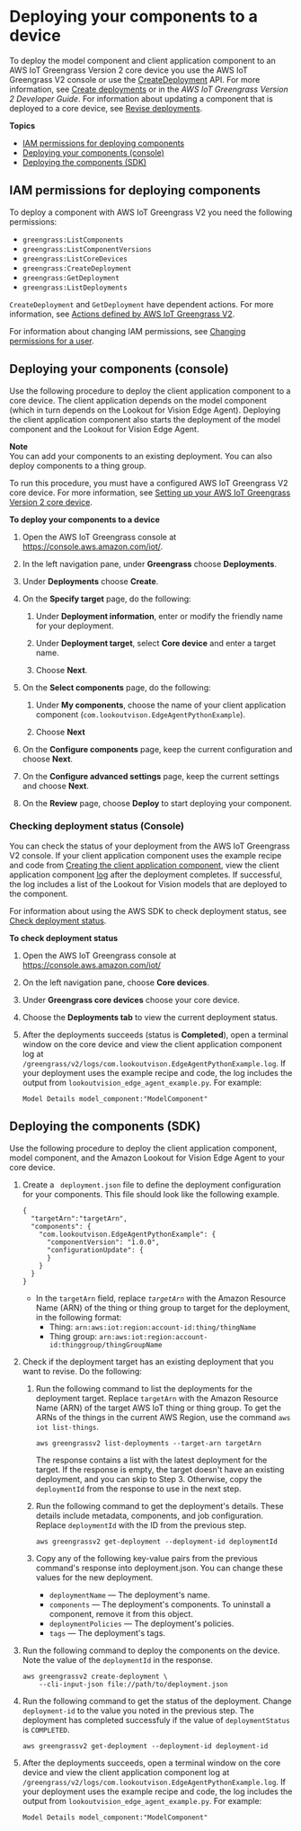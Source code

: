 # Deploying your components to a device<a name="device-deploy-components"></a>

To deploy the model component and client application component to an AWS IoT Greengrass Version 2 core device you use the AWS IoT Greengrass V2 console or use the [CreateDeployment](https://docs.aws.amazon.com/greengrass/v2/APIReference/API_CreateDeployment.html) API\. For more information, see [Create deployments](https://docs.aws.amazon.com/greengrass/v2/developerguide/create-deployments.html) or in the *AWS IoT Greengrass Version 2 Developer Guide*\. For information about updating a component that is deployed to a core device, see [Revise deployments](https://docs.aws.amazon.com/greengrass/v2/developerguide/revise-deployments.html)\. 

**Topics**
+ [IAM permissions for deploying components](#device-deploy-components-permissions)
+ [Deploying your components \(console\)](#device-deploy-components-model)
+ [Deploying the components \(SDK\)](#device-deploy-components-sdk)

## IAM permissions for deploying components<a name="device-deploy-components-permissions"></a>

To deploy a component with AWS IoT Greengrass V2 you need the following permissions:
+ `greengrass:ListComponents`
+ `greengrass:ListComponentVersions`
+ `greengrass:ListCoreDevices`
+ `greengrass:CreateDeployment`
+ `greengrass:GetDeployment`
+ `greengrass:ListDeployments`

`CreateDeployment` and `GetDeployment` have dependent actions\. For more information, see [Actions defined by AWS IoT Greengrass V2](https://docs.aws.amazon.com/service-authorization/latest/reference/list_awsiotgreengrassv2.html#awsiotgreengrassv2-actions-as-permissions)\. 

For information about changing IAM permissions, see [Changing permissions for a user](https://docs.aws.amazon.com/IAM/latest/UserGuide/id_users_change-permissions.html)\. 

## Deploying your components \(console\)<a name="device-deploy-components-model"></a>

Use the following procedure to deploy the client application component to a core device\. The client application depends on the model component \(which in turn depends on the Lookout for Vision Edge Agent\)\. Deploying the client application component also starts the deployment of the model component and the Lookout for Vision Edge Agent\.

**Note**  
You can add your components to an existing deployment\. You can also deploy components to a thing group\.

To run this procedure, you must have a configured AWS IoT Greengrass V2 core device\. For more information, see [Setting up your AWS IoT Greengrass Version 2 core device](models-devices-setup-core-device.md)\.

**To deploy your components to a device**

1. Open the AWS IoT Greengrass console at [https://console\.aws\.amazon\.com/iot/](https://console.aws.amazon.com/greengrass/)\.

1. In the left navigation pane, under **Greengrass** choose **Deployments**\.

1. Under **Deployments** choose **Create**\.

1. On the **Specify target** page, do the following:

   1. Under **Deployment information**, enter or modify the friendly name for your deployment\.

   1. Under **Deployment target**, select **Core device** and enter a target name\. 

   1. Choose **Next**\.

1. On the **Select components** page, do the following:

   1. Under **My components**, choose the name of your client application component \(`com.lookoutvison.EdgeAgentPythonExample`\)\.

   1. Choose **Next** 

1. On the **Configure components** page, keep the current configuration and choose **Next**\.

1. On the **Configure advanced settings** page, keep the current settings and choose **Next**\.

1. On the **Review** page, choose **Deploy** to start deploying your component\.

### Checking deployment status \(Console\)<a name="device-deploy-components-status"></a>

You can check the status of your deployment from the AWS IoT Greengrass V2 console\. If your client application component uses the example recipe and code from [Creating the client application component](edge-inference-create-custom-component.md), view the client application component [log](https://docs.aws.amazon.com/greengrass/v2/developerguide/monitor-logs.html) after the deployment completes\. If successful, the log includes a list of the Lookout for Vision models that are deployed to the component\. 

For information about using the AWS SDK to check deployment status, see [Check deployment status](https://docs.aws.amazon.com/greengrass/v2/developerguide/check-deployment-status.html)\.

**To check deployment status**

1. Open the AWS IoT Greengrass console at [https://console\.aws\.amazon\.com/iot/](https://console.aws.amazon.com/greengrass/)

1. On the left navigation pane, choose **Core devices**\.

1. Under **Greengrass core devices** choose your core device\.

1. Choose the **Deployments tab** to view the current deployment status\. 

1. After the deployments succeeds \(status is **Completed**\), open a terminal window on the core device and view the client application component log at `/greengrass/v2/logs/com.lookoutvison.EdgeAgentPythonExample.log`\. If your deployment uses the example recipe and code, the log includes the output from `lookoutvision_edge_agent_example.py`\. For example:

   ```
   Model Details model_component:"ModelComponent"
   ```

## Deploying the components \(SDK\)<a name="device-deploy-components-sdk"></a>

Use the following procedure to deploy the client application component, model component, and the Amazon Lookout for Vision Edge Agent to your core device\.

1. Create a ` deployment.json` file to define the deployment configuration for your components\. This file should look like the following example\.

   ```
   {
     "targetArn":"targetArn",
     "components": {
       "com.lookoutvison.EdgeAgentPythonExample": {
         "componentVersion": "1.0.0",
         "configurationUpdate": {
         }
       }
     }
   }
   ```
   + In the `targetArn` field, replace *`targetArn`* with the Amazon Resource Name \(ARN\) of the thing or thing group to target for the deployment, in the following format:
     + Thing: `arn:aws:iot:region:account-id:thing/thingName`
     + Thing group: `arn:aws:iot:region:account-id:thinggroup/thingGroupName`

1. Check if the deployment target has an existing deployment that you want to revise\. Do the following:

   1. Run the following command to list the deployments for the deployment target\. Replace `targetArn` with the Amazon Resource Name \(ARN\) of the target AWS IoT thing or thing group\. To get the ARNs of the things in the current AWS Region, use the command `aws iot list-things`\.

      ```
      aws greengrassv2 list-deployments --target-arn targetArn
      ```

      The response contains a list with the latest deployment for the target\. If the response is empty, the target doesn't have an existing deployment, and you can skip to Step 3\. Otherwise, copy the `deploymentId` from the response to use in the next step\. 

   1. Run the following command to get the deployment's details\. These details include metadata, components, and job configuration\. Replace `deploymentId` with the ID from the previous step\.

      ```
      aws greengrassv2 get-deployment --deployment-id deploymentId
      ```

   1. Copy any of the following key\-value pairs from the previous command's response into deployment\.json\. You can change these values for the new deployment\.
      + `deploymentName` — The deployment's name\.
      + `components` — The deployment's components\. To uninstall a component, remove it from this object\.
      + `deploymentPolicies` — The deployment's policies\.
      + `tags` — The deployment's tags\.

1. Run the following command to deploy the components on the device\. Note the value of the `deploymentId` in the response\.

   ```
   aws greengrassv2 create-deployment \
       --cli-input-json file://path/to/deployment.json
   ```

1. Run the following command to get the status of the deployment\. Change `deployment-id` to the value you noted in the previous step\. The deployment has completed successfuly if the value of `deploymentStatus` is `COMPLETED`\.

   ```
   aws greengrassv2 get-deployment --deployment-id deployment-id
   ```

1. After the deployments succeeds, open a terminal window on the core device and view the client application component log at `/greengrass/v2/logs/com.lookoutvison.EdgeAgentPythonExample.log`\. If your deployment uses the example recipe and code, the log includes the output from `lookoutvision_edge_agent_example.py`\. For example:

   ```
   Model Details model_component:"ModelComponent"
   ```